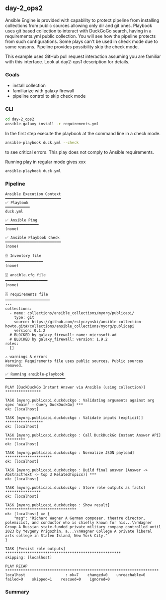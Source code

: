 ## day-2_ops2

Ansible Engine is provided with capability to protect pipeline from installing collections from public sources allowing only dir and git ones. Playbook uses git based collection to interact with DuckGoGo search, having in a requirements.yml public collection. You will see how the pipeline protects from such configurations. Some plays can't be used in check mode due to some reasons. Pipeline provides possibility skip the check mode.

This example uses GitHub pull request interaction assuming you are familiar with this interface. Look at day2-ops1 description for details.

### Goals

* install collection
* familiarize with galaxy firewall
* pipeline control to skip check mode

### CLI

```bash
cd day-2_ops2
ansible-galaxy install -r requirements.yml 
```

In the first step execute the playbook at the command line in a check mode.

```bash
ansible-playbook duck.yml --check
```

to see critical errors. This play does not comply to Ansible requirements. 

Running play in regular mode gives xxx

```bash
ansible-playbook duck.yml
```

### Pipeline

```text
Ansible Execution Context
━━━━━━━━━━━━━━━━━━━━━━━━━
✅ Playbook
━━━━━━━━━━━
duck.yml

✅ Ansible Ping
━━━━━━━━━━━━━━━
(none)

✅ Ansible Playbook Check
━━━━━━━━━━━━━━━━━━━━━━━━━
(none)

🗄️ Inventory file
━━━━━━━━━━━━━━━━━
(none)

🗄️ ansible.cfg file
━━━━━━━━━━━━━━━━━━━
(none)

🗄️ requirements file
━━━━━━━━━━━━━━━━━━━━
---
collections:
  - name: collections/ansible_collections/myorg/publicapi/
    type: git
    source: https://github.com/rstyczynski/ansible-collection-howto.git#/collections/ansible_collections/myorg/publicapi
    version: 0.1.2
  # BLOCKED by galaxy_firewall: name: microsoft.ad
  # BLOCKED by galaxy_firewall: version: 1.9.2
roles:
  []

⚠️ warnings & errors
Warning: Requirements file uses public sources. Public sources removed.
```


```text
✅ Running ansible-playbook
━━━━━━━━━━━━━━━━━━━━━━━━━━━

PLAY [DuckDuckGo Instant Answer via Ansible (using collection)] ****************

TASK [myorg.publicapi.duckduckgo : Validating arguments against arg spec 'main' - Query DuckDuckGo] ***
ok: [localhost]

TASK [myorg.publicapi.duckduckgo : Validate inputs (explicit)] *****************
ok: [localhost]

TASK [myorg.publicapi.duckduckgo : Call DuckDuckGo Instant Answer API] *********
ok: [localhost]

TASK [myorg.publicapi.duckduckgo : Normalize JSON payload] *********************
ok: [localhost]

TASK [myorg.publicapi.duckduckgo : Build final answer (Answer -> AbstractText -> top 3 RelatedTopics)] ***
ok: [localhost]

TASK [myorg.publicapi.duckduckgo : Store role outputs as facts] ****************
ok: [localhost]

TASK [myorg.publicapi.duckduckgo : Show result] ********************************
ok: [localhost] => {
    "msg": "Richard Wagner A German composer, theatre director, polemicist, and conductor who is chiefly known for his...\\nWagner Group A Russian state-funded private military company controlled until 2023 by Yevgeny Prigozhin, a...\\nWagner College A private liberal arts college in Staten Island, New York City."
}

TASK [Persist role outputs] ****************************************************
skipping: [localhost]

PLAY RECAP *********************************************************************
localhost                  : ok=7    changed=0    unreachable=0    failed=0    skipped=1    rescued=0    ignored=0
```

### Summary

